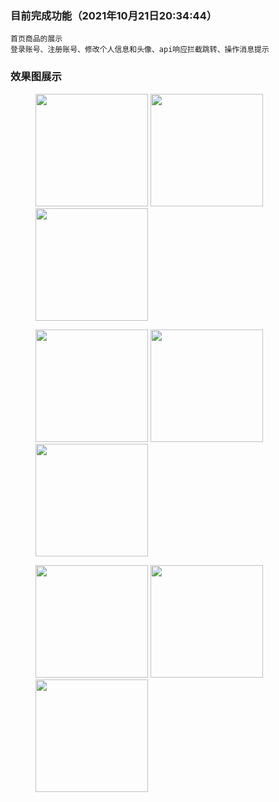 ### 目前完成功能（2021年10月21日20:34:44）
```
首页商品的展示
登录账号、注册账号、修改个人信息和头像、api响应拦截跳转、操作消息提示
```
### 效果图展示
<figure class="third">
    <img src="https://i.loli.net/2021/10/13/AdO2qXW3zNScnvC.png" width="180">
    <img src="https://i.loli.net/2021/10/13/Z4AOMGmEuRI51n9.png" width="180">
	<img src="https://i.loli.net/2021/10/13/P5LxNCOAztv8mjU.png" width="180">
</figure>
<figure class="third">
    <img src="https://i.loli.net/2021/10/13/CJ9eMmjtHcVlw8x.png" width="180">
	<img src="https://i.loli.net/2021/10/13/yoHUkAPN91LcRb8.png" width="180">
	<img src="https://i.loli.net/2021/10/13/9nxwXadhYkO4qA3.png" width="180">
</figure>
<figure class="third">
    <img src="https://obohe.com/i/2021/10/21/xmhhwc.png" width="180">
	<img src="https://obohe.com/i/2021/10/21/xmhra1.png" width="180">
   <img src="https://obohe.com/i/2021/10/21/xmoqfb.png" width="180">
</figure>
